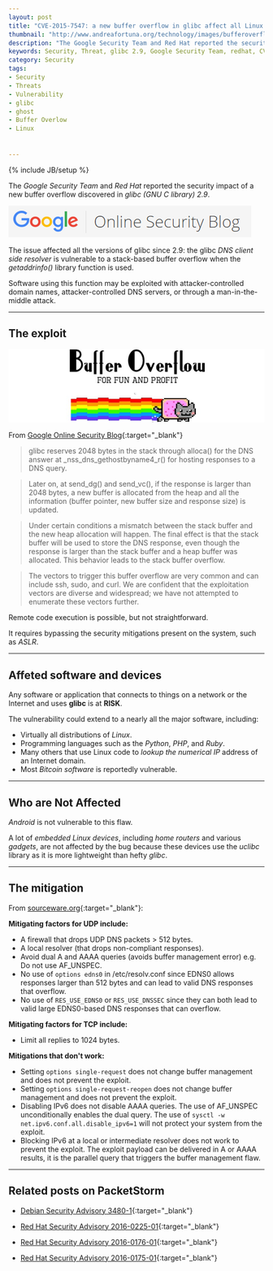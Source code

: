 ```yaml
---
layout: post
title: "CVE-2015-7547: a new buffer overflow in glibc affect all Linux machines"
thumbnail: "http://www.andreafortuna.org/technology/images/bufferoverflow.jpg"
description: "The Google Security Team and Red Hat reported the security impact of a new buffer overflow discovered in glibc 2.9"
keywords: Security, Threat, glibc 2.9, Google Security Team, redhat, CVE-2015-7547
category: Security
tags: 
- Security
- Threats
- Vulnerability
- glibc
- ghost
- Buffer Overlow
- Linux


---
```

{% include JB/setup %}

The *Google Security Team* and *Red Hat* reported the security impact of a new buffer overflow discovered in *glibc (GNU C library)  2.9*.

![Google Security Blog](/technology/images/GoogleSecurityBlog.PNG)

The issue affected all the versions of glibc since 2.9: the glibc *DNS client side resolver* is vulnerable to a stack-based buffer overflow when the *getaddrinfo()* library function is used. 

Software using this function may be exploited with attacker-controlled domain names, attacker-controlled DNS servers, or through a man-in-the-middle attack.

<hr/>

The exploit
--

![BufferOverflow](/technology/images/bufferoverflow.jpg)

From [Google Online Security Blog](https://googleonlinesecurity.blogspot.com/2016/02/cve-2015-7547-glibc-getaddrinfo-stack.html){:target="_blank"}

>glibc reserves 2048 bytes in the stack through alloca() for the DNS answer at _nss_dns_gethostbyname4_r() for hosting responses to a DNS query.

>Later on, at send_dg() and send_vc(), if the response is larger than 2048 bytes, a new buffer is allocated from the heap and all the information (buffer pointer, new buffer size and response size) is updated.

>Under certain conditions a mismatch between the stack buffer and the new heap allocation will happen. The final effect is that the stack buffer will be used to store the DNS response, even though the response is larger than the stack buffer and a heap buffer was allocated. This behavior leads to the stack buffer overflow.

>The vectors to trigger this buffer overflow are very common and can include ssh, sudo, and curl. We are confident that the exploitation vectors are diverse and widespread; we have not attempted to enumerate these vectors further.

Remote code execution is possible, but not straightforward. 

It requires bypassing the security mitigations present on the system, such as *ASLR*.

<hr/>

Affeted software and devices
--
Any software or application that connects to things on a network or the Internet and uses **glibc** is at **RISK**.

The vulnerability could extend to a nearly all the major software, including:

- Virtually all distributions of *Linux*.
- Programming languages such as the *Python*, *PHP*, and *Ruby*.
- Many others that use Linux code to *lookup the numerical IP* address of an Internet domain.
- Most *Bitcoin software* is reportedly vulnerable.

<hr/>

Who are Not Affected
--

*Android* is not vulnerable to this flaw. 

A lot of *embedded Linux devices*, including *home routers* and various *gadgets*, are not affected by the bug because these devices use the *uclibc* library as it is more lightweight than hefty *glibc*.

<hr/>

The mitigation
--
From [sourceware.org](https://sourceware.org/ml/libc-alpha/2016-02/msg00416.html){:target="_blank"}:

**Mitigating factors for UDP include:**

  - A firewall that drops UDP DNS packets > 512 bytes.
  - A local resolver (that drops non-compliant responses).
  - Avoid dual A and AAAA queries (avoids buffer management error) e.g.
    Do not use AF_UNSPEC.
  - No use of `options edns0` in /etc/resolv.conf since EDNS0 allows
    responses larger than 512 bytes and can lead to valid DNS responses
    that overflow.
  - No use of `RES_USE_EDNS0` or `RES_USE_DNSSEC` since they can both
    lead to valid large EDNS0-based DNS responses that can overflow.

**Mitigating factors for TCP include:**

  - Limit all replies to 1024 bytes.


**Mitigations that don't work:**

  - Setting `options single-request` does not change buffer management
    and does not prevent the exploit.
  - Setting `options single-request-reopen` does not change buffer
    management and does not prevent the exploit.
  - Disabling IPv6 does not disable AAAA queries. The use of AF_UNSPEC
    unconditionally enables the dual query.
    The use of `sysctl -w net.ipv6.conf.all.disable_ipv6=1` will not protect your system from the exploit.
  - Blocking IPv6 at a local or intermediate resolver does not work to
    prevent the exploit. The exploit payload can be delivered in A or
    AAAA results, it is the parallel query that triggers the buffer
    management flaw.

<hr/>

Related posts on PacketStorm
--

- [Debian Security Advisory 3480-1](https://packetstormsecurity.com/files/135793/Debian-Security-Advisory-3480-1.html){:target="_blank"}

- [Red Hat Security Advisory 2016-0225-01](https://packetstormsecurity.com/files/135791/Red-Hat-Security-Advisory-2016-0225-01.html){:target="_blank"}

- [Red Hat Security Advisory 2016-0176-01](https://packetstormsecurity.com/files/135790/Red-Hat-Security-Advisory-2016-0176-01.html){:target="_blank"}

- [Red Hat Security Advisory 2016-0175-01](https://packetstormsecurity.com/files/135789/Red-Hat-Security-Advisory-2016-0175-01.html){:target="_blank"}
